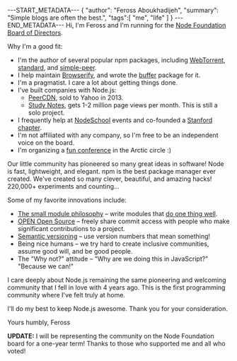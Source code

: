 ---START_METADATA---
{
  "author": "Feross Aboukhadijeh",
  "summary": "Simple blogs are often the best.",
  "tags":[
    "me",
    "life"
  ]
}
---END_METADATA---
Hi, I'm Feross and I'm running for the [Node Foundation Board of Directors](https://nodejs.org/en/blog/community/individual-membership/).

Why I'm a good fit:

- I'm the author of several popular npm packages, including [WebTorrent](https://webtorrent.io/), [standard](http://standardjs.com), and [simple-peer](https://npmjs.com/package/simple-peer).
- I help maintain [Browserify](http://browserify.org/), and wrote the [buffer](https://npmjs.com/package/buffer) package for it.
- I'm a pragmatist. I care a lot about getting things done.
- I've built companies with Node.js:
  - [PeerCDN](https://web.archive.org/web/20150810065820/https://peercdn.com/), sold to Yahoo in 2013.
  - [Study Notes](http://apstudynotes.org/), gets 1-2 million page views per month. This is still a solo project.
- I frequently help at [NodeSchool](http://nodeschool.io/) events and co-founded a [Stanford chapter](https://github.com/nodeschool/stanford).
- I'm not affiliated with any company, so I'm free to be an independent voice on the board.
- I'm organizing a [fun conference](http://arcticjs.club/) in the Arctic circle :)

Our little community has pioneered so many great ideas in software! Node is fast, lightweight, and elegant. npm is the best package manager ever created. We've created so many clever, beautiful, and amazing hacks! 220,000+ experiments and counting...

Some of my favorite innovations include:

- [The small module philosophy](http://substack.net/how_I_write_modules) – write modules that [do one thing well](http://blog.izs.me/post/48281998870/unix-philosophy-and-nodejs).
- [OPEN Open Source](https://github.com/Level/community/blob/master/CONTRIBUTING.md) – freely share commit access with people who make significant contributions to a project.
- [Semantic versioning](http://semver.org/) – use version numbers that mean something!
- Being nice humans – we try hard to create inclusive communities, assume good will, and be good people.
- The "Why not?" attitude – "Why are we doing this in JavaScript?" "Because we can!"

I care deeply about Node.js remaining the same pioneering and welcoming community that I fell in love with 4 years ago. This is the first programming community where I've felt truly at home.

I'll do my best to keep Node.js awesome. Thank you for your consideration.

Yours humbly,
Feross

**UPDATE:** I will be representing the community on the Node Foundation board for a one-year term! Thanks to those who supported me and all who voted!
